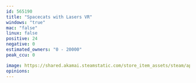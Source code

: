 ```yaml
---
id: 565190
title: "Spacecats with Lasers VR"
windows: "true"
mac: "false"
linux: false
positive: 24
negative: 0
estimated_owners: "0 - 20000"
peak_ccu: 0

image: https://shared.akamai.steamstatic.com/store_item_assets/steam/apps/565190/header.jpg?t=1482272314
opinions:
---
```

